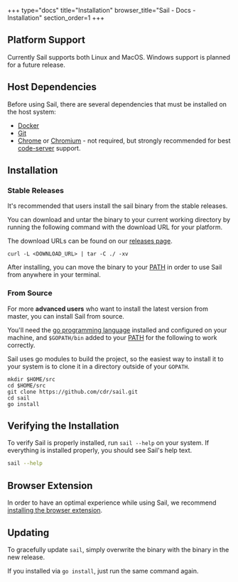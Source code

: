 +++
type="docs"
title="Installation"
browser_title="Sail - Docs - Installation"
section_order=1
+++

## Platform Support

Currently Sail supports both Linux and MacOS. Windows support is planned for a future release.

## Host Dependencies

Before using Sail, there are several dependencies that must be installed on the host system:

- [Docker](https://docs.docker.com/install/)
- [Git](https://git-scm.com/book/en/v2/Getting-Started-Installing-Git)
- [Chrome](https://www.google.com/chrome/) or [Chromium](https://www.chromium.org/getting-involved/download-chromium) - not required, but strongly recommended for best [code-server](https://github.com/cdr/code-server) support.


## Installation

### Stable Releases

It's recommended that users install the sail binary from the stable releases.

You can download and untar the binary to your current working directory by running the following command with the download URL for your platform.

The download URLs can be found on our [releases page](https://github.com/cdr/sail/releases).
```
curl -L <DOWNLOAD_URL> | tar -C ./ -xv
```

After installing, you can move the binary to your [PATH](https://superuser.com/questions/284342/what-are-path-and-other-environment-variables-and-how-can-i-set-or-use-them) in order
to use Sail from anywhere in your terminal.

### From Source

For more **advanced users** who want to install the latest version from master, you can install Sail from source.

You'll need the [go programming language](https://golang.org/) installed and configured on your machine, and `$GOPATH/bin`
added to your [PATH](https://superuser.com/questions/284342/what-are-path-and-other-environment-variables-and-how-can-i-set-or-use-them) for
the following to work correctly.

Sail uses go modules to build the project, so the easiest way to install it to your system is to clone it in a directory
outside of your `GOPATH`.

```
mkdir $HOME/src
cd $HOME/src
git clone https://github.com/cdr/sail.git
cd sail
go install
```


## Verifying the Installation

To verify Sail is properly installed, run `sail --help` on your system. If everything is installed
properly, you should see Sail's help text.

```bash
sail --help
```

## Browser Extension

In order to have an optimal experience while using Sail, we recommend [installing the browser extension](/docs/browser-extension/).


## Updating

To gracefully update `sail`, simply overwrite the binary with the binary 
in the new release.

If you installed via `go install`, just run the same command again.
